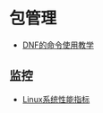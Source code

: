 # 包管理
- [DNF的命令使用教学](http://www.linuxstory.org/dnf-commands-for-fedora-rpm-package-management/)

## 监控
- [Linux系统性能指标](https://yq.aliyun.com/articles/6047)
